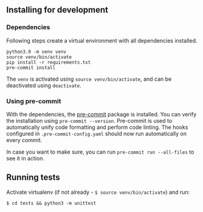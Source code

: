 ## Installing for development

### Dependencies

Following steps create a virtual environment with all dependencies installed.

```shell
python3.9 -m venv venv
source venv/bin/activate
pip install -r requirements.txt
pre-commit install
```

The `venv` is activated using `source venv/bin/activate`, and can be deactivated using `deactivate`.

### Using pre-commit

With the dependencies, the [pre-commit](https://pre-commit.com/) package is installed.
You can verify the installation using `pre-commit --version`.
Pre-commit is used to automatically unify code formatting and perform code linting.
The hooks configured in `.pre-commit-config.yaml` should now run automatically on every commit.

In case you want to make sure, you can run `pre-commit run --all-files` to see it in action.

## Running tests

Activate virtualenv (if not already - `$ source venv/bin/activate`) and run:

`$ cd tests && python3 -m unittest`
